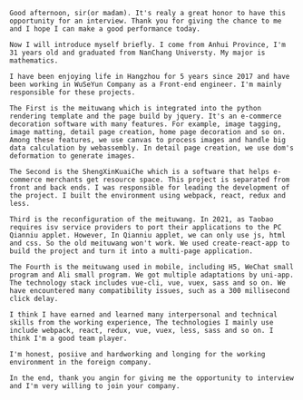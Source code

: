     Good afternoon, sir(or madam). It's realy a great honor to have this opportunity for an interview. Thank you for giving the chance to me and I hope I can make a good performance today.
    
    Now I will introduce myself briefly. I come from Anhui Province, I'm 31 years old and graduated from NanChang Universty. My major is mathematics.
    
    I have been enjoying life in Hangzhou for 5 years since 2017 and have been working in WuSeYun Company as a Front-end engineer. I'm mainly responsible for these projects.
    
    The First is the meituwang which is integrated into the python rendering template and the page build by jquery. It's an e-commerce decoration software with many features. For example, image tagging, image matting, detail page creation, home page decoration and so on. Among these features, we use canvas to process images and handle big data calculation by webassembly. In detail page creation, we use dom's deformation to generate images.
    
    The Second is the ShengXinKuaiChe which is a software that helps e-commerce merchants get resource space. This project is separated from front and back ends. I was responsible for leading the development of the project. I built the environment using webpack, react, redux and less.
    
	Third is the reconfiguration of the meituwang. In 2021, as Taobao requires isv service providers to port their applications to the PC Qianniu applet. However, In Qianniu applet, we can only use js, html and css. So the old meituwang won't work. We used create-react-app to build the project and turn it into a multi-page application. 
	
    The Fourth is the meituwang used in mobile, including H5, WeChat small program and Ali small program. We got multiple adaptations by uni-app. The technology stack includes vue-cli, vue, vuex, sass and so on. We have encountered many compatibility issues, such as a 300 millisecond click delay. 
    
	I think I have earned and learned many interpersonal and technical skills from the working experience, The technologies I mainly use include webpack, react, redux, vue, vuex, less, sass and so on. I think I'm a good team player.
	
    I'm honest, posiive and hardworking and longing for the working environment in the foreign company.
    
    In the end, thank you angin for giving me the opportunity to interview and I'm very willing to join your company.